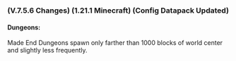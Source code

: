 ### **(V.7.5.6 Changes) (1.21.1 Minecraft) (Config Datapack Updated)**

#### Dungeons:
Made End Dungeons spawn only farther than 1000 blocks of world center and slightly less frequently.